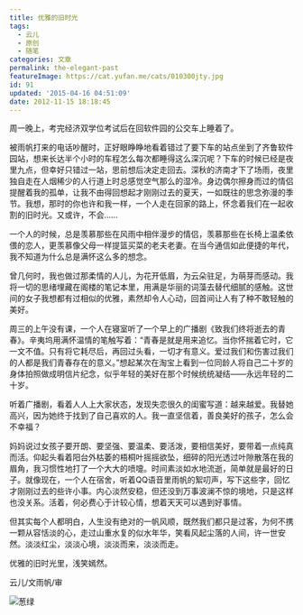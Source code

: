 ```yaml
---
title: 优雅的旧时光
tags:
  - 云儿
  - 原创
  - 随笔
categories: 文章
permalink: the-elegant-past
featureImage: https://cat.yufan.me/cats/010300jty.jpg
id: 91
updated: '2015-04-16 04:51:09'
date: 2012-11-15 18:18:45
---
```


周一晚上，考完经济双学位考试后在回软件园的公交车上睡着了。

被雨帆打来的电话吵醒时，正好眼睁睁地看着错过了要下车的站点坐到了齐鲁软件园站，想来长达半个小时的车程怎么每次都睡得这么深沉呢？下车的时候已经是夜里九点，但幸好只错过一站，思前想后决定走回去。深秋的济南才下了场雨，夜里独自走在人烟稀少的人行道上时总感觉空气那么的湿冷。身边偶尔擦身而过的情侣提醒着我的孤单，让我不由得回想起才刚刚过去的夏天，一如既往的思念弥漫的季节。我想，那时的你也许和我一样，一个人走在回家的路上，怀念着我们在一起收割的旧时光。又或许，不会……

<!--more-->

一个人的时候，总是羡慕那些在风雨中相伴漫步的情侣，羡慕那些在长椅上温柔依偎的恋人，更羡慕像父母一样提篮买菜的老夫老妻。在当今通信如此便捷的年代，我不知道为什么总是满怀这么多的想念。

曾几何时，我也做过那柔情的人儿，为花开低眉，为云朵驻足，为萌芽而感动。我将一切的思绪埋藏在阁楼的笔记本里，用满是华丽的词藻去替代细腻的感触。这世间的女子我想都有过相似的优雅，素然却令人心动，回首间让人有了种不敢轻触的美好。

周三的上午没有课，一个人在寝室听了一个早上的广播剧《致我们终将逝去的青春》。辛夷坞用满怀温情的笔触写着：“青春是就是用来追忆。当你怀揣着它时，它一文不值。只有将它耗尽后，再回过头看，一切才有意义。爱过我们和伤害过我们的人都是我们青春存在的意义。”想起某次在淘宝上看到一位同龄人将自己二十岁的身体拍照做成明信片纪念，似乎年轻的美好在那个时候统统凝结——永远年轻的二十岁。

听着广播剧，看着人人上大家状态，发现失恋很久的闺蜜写道：越来越爱。我替她高兴，因为她终于找到了自己喜欢的人。我一直坚信着，善良美好的孩子，怎么会不幸福？

 妈妈说过女孩子要开朗、要坚强、要温柔、要活泼，要相信美好，要带着一点纯真而活。仰起头看着阳台外枯萎的梧桐叶摇摇欲坠，细碎的阳光透过叶隙散落在我的眉角，我习惯性地打了一个大大的喷嚏。时间素淡如水地流逝，简单就是最好的日子。就像现在，一个人在宿舍，听着QQ语音里雨帆的絮叨声，写下这些字，回忆才刚刚过去的些许小事。内心淡然安稳，但还没到万事波澜不惊的境地，只是这样也没关系。活着，何必费心于计较心情，想着天天可以遇到好事情。 

但其实每个人都明白，人生没有绝对的一帆风顺，既然我们都只是过客，为何不携一颗从容恬淡的心，走过山重水复的似水年华，笑看风起尘落的人间，许一世安然。淡淡红尘，淡淡心境，淡淡而来，淡淡而走。

优雅的旧时光里，浅笑嫣然。

云儿/文雨帆/审

![葱绿](https://cat.yufan.me/cats/010300YSy.jpg)
